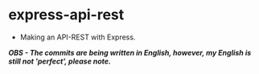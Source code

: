 # express-api-rest
- Making an API-REST with Express.

***OBS - The commits are being written in English, however, my English is still not 'perfect', please note.***
